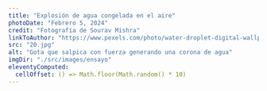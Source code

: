 ```yaml
---
title: "Explosión de agua congelada en el aire"
photoDate: "Febrero 5, 2024"
credit: "Fotografía de Sourav Mishra"
linkToAuthor: "https://www.pexels.com/photo/water-droplet-digital-wallpaper-1100946/"
src: "20.jpg"
alt: "Gota que salpica con fuerza generando una corona de agua"
imgDir: "./src/images/ensayo"
eleventyComputed:
  cellOffset: () => Math.floor(Math.random() * 10)
---
```

